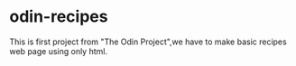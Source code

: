 # odin-recipes
This is first project from "The Odin Project",we have to make basic recipes web page using only html.
